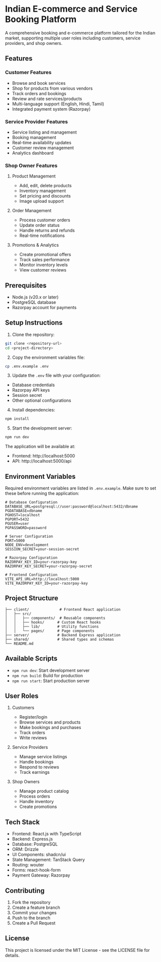 # Indian E-commerce and Service Booking Platform

A comprehensive booking and e-commerce platform tailored for the Indian market, supporting multiple user roles including customers, service providers, and shop owners.

## Features

### Customer Features
- Browse and book services
- Shop for products from various vendors
- Track orders and bookings
- Review and rate services/products
- Multi-language support (English, Hindi, Tamil)
- Integrated payment system (Razorpay)

### Service Provider Features
- Service listing and management
- Booking management
- Real-time availability updates
- Customer review management
- Analytics dashboard

### Shop Owner Features
1. Product Management
   - Add, edit, delete products
   - Inventory management
   - Set pricing and discounts
   - Image upload support

2. Order Management
   - Process customer orders
   - Update order status
   - Handle returns and refunds
   - Real-time notifications

3. Promotions & Analytics
   - Create promotional offers
   - Track sales performance
   - Monitor inventory levels
   - View customer reviews

## Prerequisites

- Node.js (v20.x or later)
- PostgreSQL database
- Razorpay account for payments

## Setup Instructions

1. Clone the repository:
```bash
git clone <repository-url>
cd <project-directory>
```

2. Copy the environment variables file:
```bash
cp .env.example .env
```

3. Update the `.env` file with your configuration:
- Database credentials
- Razorpay API keys
- Session secret
- Other optional configurations

4. Install dependencies:
```bash
npm install
```

5. Start the development server:
```bash
npm run dev
```

The application will be available at:
- Frontend: http://localhost:5000
- API: http://localhost:5000/api

## Environment Variables

Required environment variables are listed in `.env.example`. Make sure to set these before running the application:

```env
# Database Configuration
DATABASE_URL=postgresql://user:password@localhost:5432/dbname
PGDATABASE=dbname
PGHOST=localhost
PGPORT=5432
PGUSER=user
PGPASSWORD=password

# Server Configuration
PORT=5000
NODE_ENV=development
SESSION_SECRET=your-session-secret

# Razorpay Configuration
RAZORPAY_KEY_ID=your-razorpay-key
RAZORPAY_KEY_SECRET=your-razorpay-secret

# Frontend Configuration
VITE_API_URL=http://localhost:5000
VITE_RAZORPAY_KEY_ID=your-razorpay-key
```

## Project Structure

```
├── client/              # Frontend React application
│   ├── src/
│   │   ├── components/  # Reusable components
│   │   ├── hooks/      # Custom React hooks
│   │   ├── lib/        # Utility functions
│   │   └── pages/      # Page components
├── server/             # Backend Express application
├── shared/             # Shared types and schemas
└── README.md
```

## Available Scripts

- `npm run dev`: Start development server
- `npm run build`: Build for production
- `npm run start`: Start production server

## User Roles

1. Customers
   - Register/login
   - Browse services and products
   - Make bookings and purchases
   - Track orders
   - Write reviews

2. Service Providers
   - Manage service listings
   - Handle bookings
   - Respond to reviews
   - Track earnings

3. Shop Owners
   - Manage product catalog
   - Process orders
   - Handle inventory
   - Create promotions

## Tech Stack

- Frontend: React.js with TypeScript
- Backend: Express.js
- Database: PostgreSQL
- ORM: Drizzle
- UI Components: shadcn/ui
- State Management: TanStack Query
- Routing: wouter
- Forms: react-hook-form
- Payment Gateway: Razorpay

## Contributing

1. Fork the repository
2. Create a feature branch
3. Commit your changes
4. Push to the branch
5. Create a Pull Request

## License

This project is licensed under the MIT License - see the LICENSE file for details.